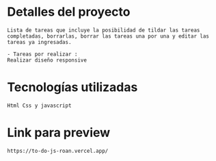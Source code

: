 # Detalles del proyecto

    Lista de tareas que incluye la posibilidad de tildar las tareas completadas, borrarlas, borrar las tareas una por una y editar las tareas ya ingresadas.

    - Tareas por realizar :
    Realizar diseño responsive

# Tecnologías utilizadas

    Html Css y javascript

# Link para preview

    https://to-do-js-roan.vercel.app/
